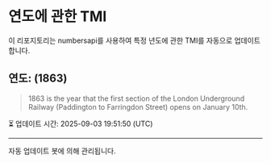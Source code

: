 
# 연도에 관한 TMI

이 리포지토리는 numbersapi를 사용하여 특정 년도에 관한 TMI를 자동으로 업데이트합니다.

## 연도: (1863)
> 1863 is the year that the first section of the London Underground Railway (Paddington to Farringdon Street) opens on January 10th.

⏳ 업데이트 시간: 2025-09-03 19:51:50 (UTC)

---
자동 업데이트 봇에 의해 관리됩니다.
